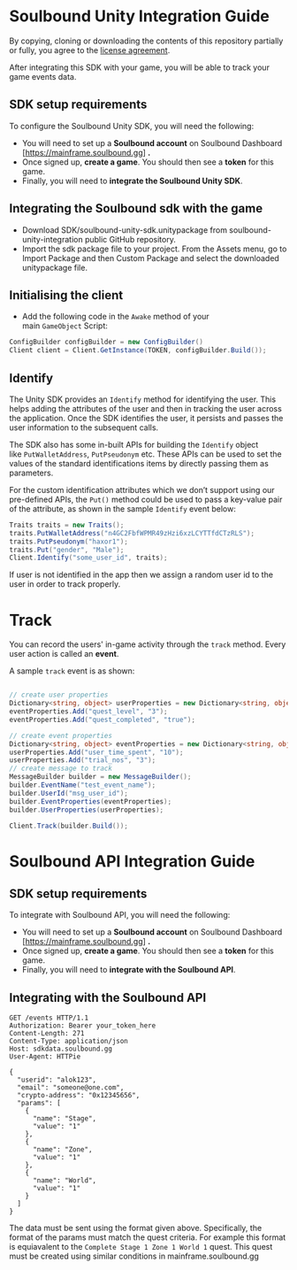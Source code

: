 # Soulbound Unity Integration Guide

By copying, cloning or downloading the contents of this repository partially or fully, you agree to the [license agreement](Soulbound_SDK_Software_License_Agreement.pdf). 


After integrating this SDK with your game, you will be able to track your game events data. 


## **SDK setup requirements**

To configure the Soulbound Unity SDK, you will need the following:

- You will need to set up a **Soulbound account** on Soulbound Dashboard [https://mainframe.soulbound.gg] **.**
- Once signed up, **create a game**. You should then see a **token** for this game.
- Finally, you will need to **integrate the Soulbound Unity SDK**.

## **Integrating the Soulbound sdk with the game**

- Download SDK/soulbound-unity-sdk.unitypackage from soulbound-unity-integration public GitHub repository.
- Import the sdk package file to your project. From the Assets menu, go to Import Package and then Custom Package and select the downloaded unitypackage file. 

## **Initialising the client**

- Add the following code in the `Awake` method of your main `GameObject` Script:

```csharp
ConfigBuilder configBuilder = new ConfigBuilder()
Client client = Client.GetInstance(TOKEN, configBuilder.Build());
```

## **Identify**

The Unity SDK provides an `Identify` method for identifying the user. This helps adding the attributes of the user and then in tracking the user across the application. Once the SDK identifies the user, it persists and passes the user information to the subsequent calls.

The SDK also has some in-built APIs for building the `Identify` object like `PutWalletAddress`, `PutPseudonym` etc. These APIs can be used to set the values of the standard identifications items by directly passing them as parameters.

For the custom identification attributes which we don’t support using our pre-defined APIs, the `Put()` method could be used to pass a key-value pair of the attribute, as shown in the sample `Identify` event below:

```csharp
Traits traits = new Traits();
traits.PutWalletAddress("n4GC2FbfWPMR49zHzi6xzLCYTTfdCTzRLS");
traits.PutPseudonym("haxor1");
traits.Put("gender", "Male");
Client.Identify("some_user_id", traits);
```

If user is not identified in the app then we assign a random user id to the user in order to track properly.

# **Track**

You can record the users' in-game activity through the `track` method. Every user action is called an **event**.

A sample `track` event is as shown:

```csharp

// create user properties
Dictionary<string, object> userProperties = new Dictionary<string, object>();
eventProperties.Add("quest_level", "3");
eventProperties.Add("quest_completed", "true");

// create event properties
Dictionary<string, object> eventProperties = new Dictionary<string, object>();
userProperties.Add("user_time_spent", "10");
userProperties.Add("trial_nos", "3");
// create message to track
MessageBuilder builder = new MessageBuilder();
builder.EventName("test_event_name");
builder.UserId("msg_user_id");
builder.EventProperties(eventProperties);
builder.UserProperties(userProperties);

Client.Track(builder.Build());
```
# Soulbound API Integration Guide

## **SDK setup requirements**

To integrate with Soulbound API, you will need the following:

- You will need to set up a **Soulbound account** on Soulbound Dashboard [https://mainframe.soulbound.gg] **.**
- Once signed up, **create a game**. You should then see a **token** for this game.
- Finally, you will need to **integrate with the Soulbound API**.

## **Integrating with the Soulbound API**

```
GET /events HTTP/1.1
Authorization: Bearer your_token_here
Content-Length: 271
Content-Type: application/json
Host: sdkdata.soulbound.gg
User-Agent: HTTPie

{
  "userid": "alok123",
  "email": "someone@one.com",
  "crypto-address": "0x12345656",
  "params": [
    {
      "name": "Stage",
      "value": "1"
    },
    {
      "name": "Zone",
      "value": "1"
    },
    {
      "name": "World",
      "value": "1"
    }
  ]
}
```
The data must be sent using the format given above. Specifically, the format of the params must match the quest criteria. For example this format is equiavalent to the `Complete Stage 1 Zone 1 World 1` quest. This quest must be created using similar conditions in mainframe.soulbound.gg
